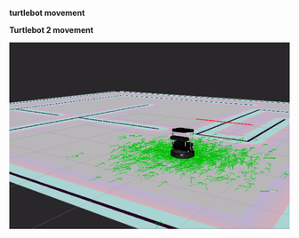 **turtlebot movement**



**Turtlebot 2 movement**

![turtlebot2](https://github.com/Philori22/ROS_examples/blob/master/motion/ezgif.com-video-to-gif(2).gif)

